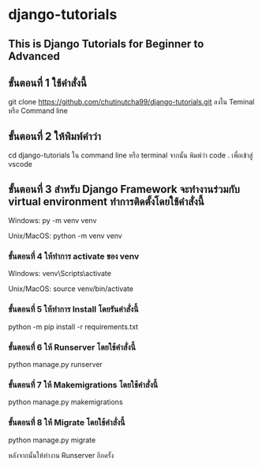 # django-tutorials
## This is Django Tutorials for Beginner to Advanced

## ขั้นตอนที่ 1 ใช้คำสั่งนี้
git clone https://github.com/chutinutcha99/django-tutorials.git ลงใน Teminal หรือ Command line

## ขั้นตอนที่ 2 ให้พิมพ์คำว่า
cd django-tutorials ใน command line หรือ terminal จากนั้น พิมพ์ว่า code . เพื่อเข้าสู่ vscode 

## ขั้นตอนที่ 3 สำหรับ Django Framework จะทำงานร่วมกับ virtual environment ทำการติดตั้งโดยใช้คำสั่งนี้

Windows:
py -m venv venv

Unix/MacOS: 
python -m venv venv

### ขั้นตอนที่ 4 ให้ทำการ activate ของ venv

Windows:
venv\Scripts\activate

Unix/MacOS: 
source venv/bin/activate

### ขั้นตอนที่ 5 ให้ทำการ Install โดยรันคำสั่งนี้

python -m pip install -r requirements.txt

### ขั้นตอนที่ 6 ให้ Runserver โดยใช้คำสั่งนี้

python manage.py runserver

### ขั้นตอนที่ 7 ให้ Makemigrations โดยใช้คำสั่งนี้

python manage.py makemigrations

### ขั้นตอนที่ 8 ให้ Migrate โดยใช้คำสั่งนี้

python manage.py migrate

หลังจากนั้นให้ทำงาน Runserver อีกครั้ง


 
